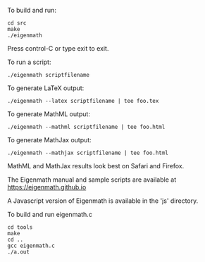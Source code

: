 To build and run:

	cd src
	make
	./eigenmath

Press control-C or type exit to exit.

To run a script:

	./eigenmath scriptfilename

To generate LaTeX output:

	./eigenmath --latex scriptfilename | tee foo.tex

To generate MathML output:

	./eigenmath --mathml scriptfilename | tee foo.html

To generate MathJax output:

	./eigenmath --mathjax scriptfilename | tee foo.html

MathML and MathJax results look best on Safari and Firefox.

The Eigenmath manual and sample scripts are available at https://eigenmath.github.io

A Javascript version of Eigenmath is available in the 'js' directory.

To build and run eigenmath.c

	cd tools
	make
	cd ..
	gcc eigenmath.c
	./a.out
